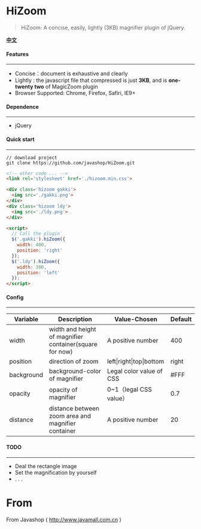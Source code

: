 # HiZoom

> HiZoom: A concise, easily, lightly (3KB) magnifier plugin of jQuery.



**[中文](./README_ZH.md)**

#### Features

---

* Concise：document is exhaustive and clearly
* Lightly : the javascript file that compressed is just **3KB**, and is **one-twenty two** of MagicZoom plugin 
* Browser Supported: Chrome, Firefox, Safiri, IE9+



#### Dependence

---

* jQuery



#### Quick start

---

```shell
// download project
git clone https://github.com/javashop/HiZoom.git
```



```Html
<!-- other code ... -->
<link rel='stylesheet' href='./hizoom.min.css'>

<div class='hizoom gakki'>
  <img src='./gakki.png'>
</div>
<div class='hizoom ldy'>
  <img src='./ldy.png'>
</div>

<script>
  // Call the plugin
  $('.gakki').hiZoom({
    width: 400,
    position: 'right'
  });
  $('.ldy').hiZoom({
    width: 300,
    position: 'left'
  });
</script>
```



#### Config

---

| Variable   | Description                              | Value-Chosen             | Default |
| ---------- | ---------------------------------------- | ------------------------ | ------- |
| width      | width and height of magnifier container(square for now) | A positive number        | 400     |
| position   | direction of zoom                        | left\|right\|top\|bottom | right   |
| background | background-color of magnifier            | Legal color value of CSS | #FFF    |
| opacity    | opacity of magnifier                     | 0~1（legal CSS value）     | 0.7     |
| distance   | distance between zoom area and magnifier container | A positive number        | 20      |



#### TODO

---

* Deal the rectangle image
* Set the magnification by yourself
* . . .



# From

From Javashop ( http://www.javamall.com.cn )
